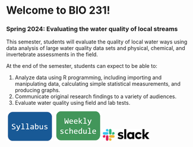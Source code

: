 # Welcome to BIO 231!

### Spring 2024: Evaluating the water quality of local streams

This semester, students will evaluate the quality of local water ways using data analysis of large water quality data sets and physical, chemical, and invertebrate assessments in the field. 

At the end of the semester, students can expect to be able to:

1. Analyze data using R programming, including importing and manipulating data, calculating simple statistical measurements, and producing graphs. 
1. Communicate original research findings to a variety of audiences. 
1. Evaluate water quality using field and lab tests. 

<a href="bio231-syllabus"> <img src="./images/syllabus.png" width='25%'></a> <a href="weekly-assignments"> <img src="./images/schedule.png" width='25%'></a>  <a href="https://env231-sp24.slack.com"> <img src="./images/slack.png" width='25%'></a>

